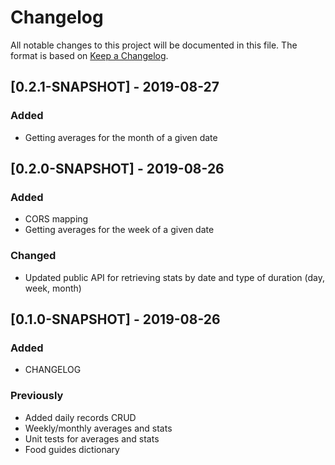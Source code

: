 # Changelog
All notable changes to this project will be documented in this file. The format is based on [Keep a Changelog](https://keepachangelog.com/en/1.0.0/).

## [0.2.1-SNAPSHOT] - 2019-08-27
### Added
- Getting averages for the month of a given date

## [0.2.0-SNAPSHOT] - 2019-08-26
### Added
- CORS mapping
- Getting averages for the week of a given date

### Changed
- Updated public API for retrieving stats by date and type of duration (day, week, month)

## [0.1.0-SNAPSHOT] - 2019-08-26
### Added
- CHANGELOG

### Previously
- Added daily records CRUD
- Weekly/monthly averages and stats
- Unit tests for averages and stats
- Food guides dictionary